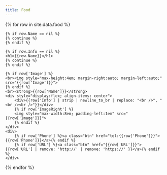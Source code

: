 ```yaml
---
title: Food
---
```

<div>
  {% for row in site.data.food %}
  
    {% if row.Name == nil %}
    {% continue %}
    {% endif %}

    {% if row.Info == nil %}
    <h1>{{row.Name}}</h1>
    {% continue %}
    {% endif %}
   
    {% if row['Image'] %}
    <br><img style="max-height:4em; margin-right:auto; margin-left:auto;" src="{{row['Image']}}">
    {% endif %}
    <br><strong>{{row['Name']}}</strong>
    <div style="display:flex; align-items: center">
        <div>{{row['Info'] | strip | newline_to_br | replace: "<br />", "<br /><br />"}}</div>
        {% if row['ImageRight'] %}
        <img style="max-width:8em; padding-left:1em" src="{{row['Image']}}">
        {% endif %}
    </div>
    <div>
        {% if row['Phone'] %}<a class="btn" href="tel:{{row['Phone']}}">{{row['Phone']}}</a>{% endif %}
        {% if row['URL'] %}<a class="btn" href="{{row['URL']}}">{{row['URL'] | remove: 'http://' | remove: 'https://' }}</a>{% endif %}
    </div>
  {% endfor %}
</div>
